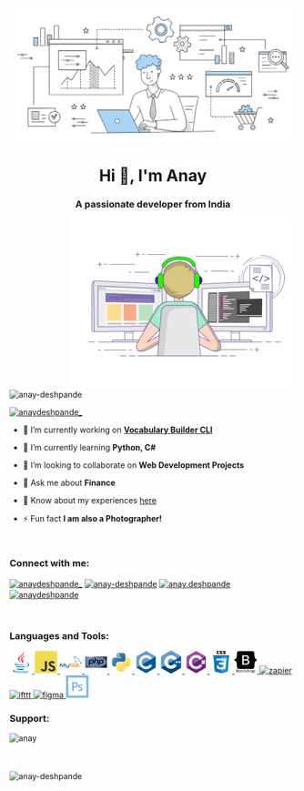 ![MasterHead](banner.jpg)

<h1 align="center">Hi 👋, I'm Anay</h1>  
<h3 align="center">A passionate developer from India</h3>  
 <img align="right" alt="Coding" width="400" src="coder.gif"> 
 
<p align="left"> <img src="https://komarev.com/ghpvc/?username=anay-deshpande&label=Profile%20views&color=0e75b6&style=flat" alt="anay-deshpande" /> </p>  
  
<p align="left"> <a href="https://twitter.com/anaydeshpande_" target="blank"><img src="https://img.shields.io/twitter/follow/anaydeshpande_?logo=twitter&style=for-the-badge" alt="anaydeshpande_" /></a> </p>  
  
- 🔭 I’m currently working on **[Vocabulary Builder CLI](https://github.com/anay-deshpande/VocabularyBuilderCLI)**  
  
- 🌱 I’m currently learning **Python, C#**  
  
- 👯 I’m looking to collaborate on **Web Development Projects**  
  
- 💬 Ask me about **Finance**  
  
- 📄 Know about my experiences [here](https://anay-deshpande.github.io/resume/)  
  
- ⚡ Fun fact **I am also a Photographer!**  
  
<br><h3 align="left">Connect with me:</h3>  
<p align="left">  
<a href="https://twitter.com/anaydeshpande_" target="blank"><img align="center" src="https://raw.githubusercontent.com/rahuldkjain/github-profile-readme-generator/master/src/images/icons/Social/twitter.svg" alt="anaydeshpande_" height="30" width="40" /></a>  
<a href="https://linkedin.com/in/anay-deshpande" target="blank"><img align="center" src="https://raw.githubusercontent.com/rahuldkjain/github-profile-readme-generator/master/src/images/icons/Social/linked-in-alt.svg" alt="anay-deshpande" height="30" width="40" /></a>  
<a href="https://instagram.com/anay.deshpande" target="blank"><img align="center" src="https://raw.githubusercontent.com/rahuldkjain/github-profile-readme-generator/master/src/images/icons/Social/instagram.svg" alt="anay.deshpande" height="30" width="40" /></a>  
<a href="https://www.behance.net/anaydeshpande" target="blank"><img align="center" src="https://raw.githubusercontent.com/rahuldkjain/github-profile-readme-generator/master/src/images/icons/Social/behance.svg" alt="anaydeshpande" height="30" width="40" /></a>  
</p>  
  
<br><h3 align="left">Languages and Tools:</h3>  
<p align="left"> <a href="https://www.java.com" target="_blank" rel="noreferrer"> <img src="https://raw.githubusercontent.com/devicons/devicon/master/icons/java/java-original.svg" alt="java" width="40" height="40"/> </a> <a href="https://developer.mozilla.org/en-US/docs/Web/JavaScript" target="_blank" rel="noreferrer"> <img src="https://raw.githubusercontent.com/devicons/devicon/master/icons/javascript/javascript-original.svg" alt="javascript" width="40" height="40"/> </a> <a href="https://www.mysql.com/" target="_blank" rel="noreferrer"> <img src="https://raw.githubusercontent.com/devicons/devicon/master/icons/mysql/mysql-original-wordmark.svg" alt="mysql" width="40" height="40"/> </a> <a href="https://www.php.net" target="_blank" rel="noreferrer"> <img src="https://raw.githubusercontent.com/devicons/devicon/master/icons/php/php-original.svg" alt="php" width="40" height="40"/> </a> <a href="https://www.python.org" target="_blank" rel="noreferrer"> <img src="https://raw.githubusercontent.com/devicons/devicon/master/icons/python/python-original.svg" alt="python" width="40" height="40"/> </a>   <a href="https://www.cprogramming.com/" target="_blank" rel="noreferrer"> <img src="https://raw.githubusercontent.com/devicons/devicon/master/icons/c/c-original.svg" alt="c" width="40" height="40"/> </a> <a href="https://www.w3schools.com/cpp/" target="_blank" rel="noreferrer"> <img src="https://raw.githubusercontent.com/devicons/devicon/master/icons/cplusplus/cplusplus-original.svg" alt="cplusplus" width="40" height="40"/> </a> <a href="https://www.w3schools.com/cs/" target="_blank" rel="noreferrer"> <img src="https://raw.githubusercontent.com/devicons/devicon/master/icons/csharp/csharp-original.svg" alt="csharp" width="40" height="40"/> </a> <a href="https://www.w3schools.com/css/" target="_blank" rel="noreferrer"> <img src="https://raw.githubusercontent.com/devicons/devicon/master/icons/css3/css3-original-wordmark.svg" alt="css3" width="40" height="40"/> </a>  <a href="https://getbootstrap.com" target="_blank" rel="noreferrer"> <img src="https://raw.githubusercontent.com/devicons/devicon/master/icons/bootstrap/bootstrap-plain-wordmark.svg" alt="bootstrap" width="40" height="40"/> </a> <a href="https://zapier.com" target="_blank" rel="noreferrer"> <img src="https://www.vectorlogo.zone/logos/zapier/zapier-icon.svg" alt="zapier" width="40" height="40"/> </a> <a href="https://ifttt.com/" target="_blank" rel="noreferrer"> <img src="https://www.vectorlogo.zone/logos/ifttt/ifttt-ar21.svg" alt="ifttt" width="40" height="40"/> </a> <a href="https://www.figma.com/" target="_blank" rel="noreferrer"> <img src="https://www.vectorlogo.zone/logos/figma/figma-icon.svg" alt="figma" width="40" height="40"/> </a> <a href="https://www.photoshop.com/en" target="_blank" rel="noreferrer"> <img src="https://raw.githubusercontent.com/devicons/devicon/master/icons/photoshop/photoshop-line.svg" alt="photoshop" width="40" height="40"/> </a></p>  
  

<h3 align="left">Support:</h3>  
<p><a href="https://www.buymeacoffee.com/anay"> <img align="left" src="https://cdn.buymeacoffee.com/buttons/v2/default-yellow.png" height="50" width="210" alt="anay" /></a></p><br><br><br>  
  

<p><img align="center" src="https://github-readme-streak-stats.herokuapp.com/?user=anay-deshpande&" alt="anay-deshpande" /></p>
